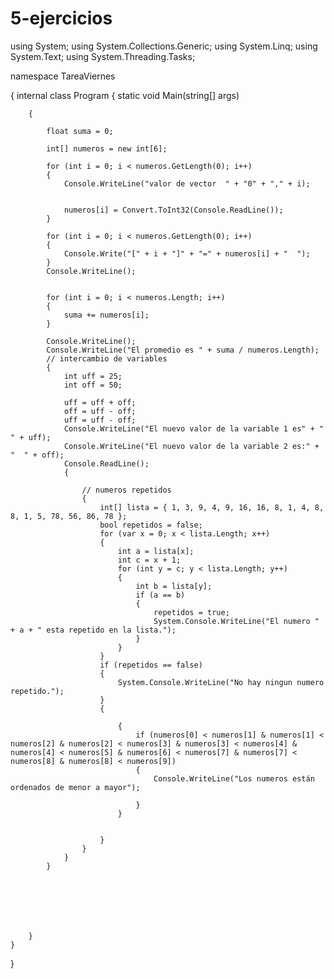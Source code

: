 # 5-ejercicios
using System;
using System.Collections.Generic;
using System.Linq;
using System.Text;
using System.Threading.Tasks;

namespace TareaViernes

{
    internal class Program
    {
        static void Main(string[] args)

        {

            float suma = 0;

            int[] numeros = new int[6];

            for (int i = 0; i < numeros.GetLength(0); i++)
            {
                Console.WriteLine("valor de vector  " + "0" + "," + i);


                numeros[i] = Convert.ToInt32(Console.ReadLine());
            }

            for (int i = 0; i < numeros.GetLength(0); i++)
            {
                Console.Write("[" + i + "]" + "=" + numeros[i] + "  ");
            }
            Console.WriteLine();


            for (int i = 0; i < numeros.Length; i++)
            {
                suma += numeros[i];
            }

            Console.WriteLine();
            Console.WriteLine("El promedio es " + suma / numeros.Length);
            // intercambio de variables
            {
                int uff = 25;
                int off = 50;

                uff = uff + off;
                off = uff - off;
                uff = uff - off;
                Console.WriteLine("El nuevo valor de la variable 1 es" + "  " + uff);
                Console.WriteLine("El nuevo valor de la variable 2 es:" + "  " + off);
                Console.ReadLine();
                {

                    // numeros repetidos 
                    {
                        int[] lista = { 1, 3, 9, 4, 9, 16, 16, 8, 1, 4, 8, 8, 1, 5, 78, 56, 86, 78 };
                        bool repetidos = false;
                        for (var x = 0; x < lista.Length; x++)
                        {
                            int a = lista[x];
                            int c = x + 1;
                            for (int y = c; y < lista.Length; y++)
                            {
                                int b = lista[y];
                                if (a == b)
                                {
                                    repetidos = true;
                                    System.Console.WriteLine("El numero " + a + " esta repetido en la lista.");
                                }
                            }
                        }
                        if (repetidos == false)
                        {
                            System.Console.WriteLine("No hay ningun numero repetido.");
                        }
                        {

                            {
                                if (numeros[0] < numeros[1] & numeros[1] < numeros[2] & numeros[2] < numeros[3] & numeros[3] < numeros[4] & numeros[4] < numeros[5] & numeros[6] < numeros[7] & numeros[7] < numeros[8] & numeros[8] < numeros[9])
                                {
                                    Console.WriteLine("Los numeros están ordenados de menor a mayor");

                                }
                            }


                        }
                    }
                }
            }







        }
    }
}
